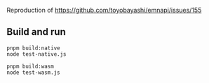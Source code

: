 Reproduction of https://github.com/toyobayashi/emnapi/issues/155

## Build and run

```
pnpm build:native
node test-native.js

pnpm build:wasm
node test-wasm.js
```
